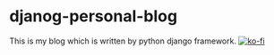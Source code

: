 # djanog-personal-blog
This is my blog which is written by python django framework. 
[![ko-fi](https://ko-fi.com/img/githubbutton_sm.svg)](https://ko-fi.com/Y8Y84NMO1)
